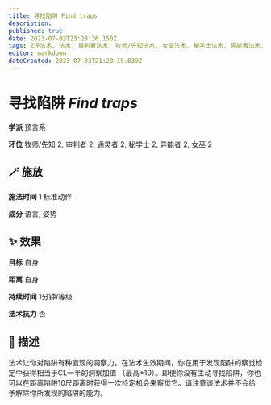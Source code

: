 ```yaml
---
title: 寻找陷阱 Find traps
description: 
published: true
date: 2023-07-03T23:28:36.150Z
tags: 2环法术, 法术, 审判者法术, 牧师/先知法术, 女巫法术, 秘学士法术, 异能者法术, 预言系, 通灵者法术
editor: markdown
dateCreated: 2023-07-03T21:28:15.039Z
---
```


# **寻找陷阱** *Find traps*

**学派** 预言系 

**环位** 牧师/先知 2, 审判者 2, 通灵者 2, 秘学士 2, 异能者 2, 女巫 2

## 🪄 施放

**施法时间** 1 标准动作

**成分** 语言, 姿势

## ✨ 效果 

**目标** 自身 

**距离** 自身  

**持续时间** 1分钟/等级 

**法术抗力** 否

## 📖 描述

法术让你对陷阱有种直观的洞察力。在法术生效期间，你在用于发现陷阱的察觉检定中获得相当于CL一半的洞察加值 （最高+10）。即便你没有主动寻找陷阱，你也可以在距离陷阱10尺距离时获得一次检定机会来察觉它。请注意该法术并不会给予解除你所发现的陷阱的能力。
    